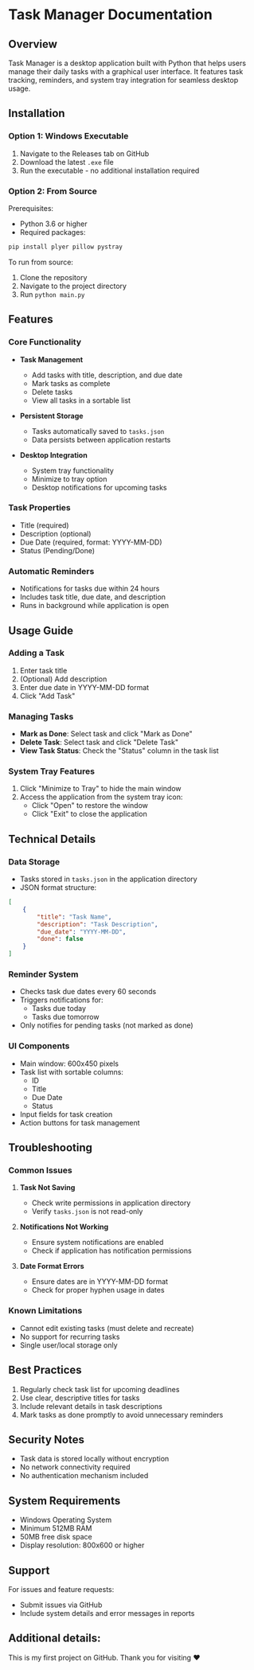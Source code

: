# Task Manager Documentation

## Overview

Task Manager is a desktop application built with Python that helps users manage their daily tasks with a graphical user interface. It features task tracking, reminders, and system tray integration for seamless desktop usage.

## Installation

### Option 1: Windows Executable

1. Navigate to the Releases tab on GitHub
2. Download the latest `.exe` file
3. Run the executable - no additional installation required

### Option 2: From Source

Prerequisites:
- Python 3.6 or higher
- Required packages:
```bash
pip install plyer pillow pystray
```

To run from source:
1. Clone the repository
2. Navigate to the project directory
3. Run `python main.py`

## Features

### Core Functionality

- **Task Management**
    - Add tasks with title, description, and due date
    - Mark tasks as complete
    - Delete tasks
    - View all tasks in a sortable list

- **Persistent Storage**
    - Tasks automatically saved to `tasks.json`
    - Data persists between application restarts

- **Desktop Integration**
    - System tray functionality
    - Minimize to tray option
    - Desktop notifications for upcoming tasks

### Task Properties

- Title (required)
- Description (optional)
- Due Date (required, format: YYYY-MM-DD)
- Status (Pending/Done)

### Automatic Reminders

- Notifications for tasks due within 24 hours
- Includes task title, due date, and description
- Runs in background while application is open

## Usage Guide

### Adding a Task

1. Enter task title
2. (Optional) Add description
3. Enter due date in YYYY-MM-DD format
4. Click "Add Task"

### Managing Tasks

- **Mark as Done**: Select task and click "Mark as Done"
- **Delete Task**: Select task and click "Delete Task"
- **View Task Status**: Check the "Status" column in the task list

### System Tray Features

1. Click "Minimize to Tray" to hide the main window
2. Access the application from the system tray icon:
    - Click "Open" to restore the window
    - Click "Exit" to close the application

## Technical Details

### Data Storage

- Tasks stored in `tasks.json` in the application directory
- JSON format structure:
```json
[
    {
        "title": "Task Name",
        "description": "Task Description",
        "due_date": "YYYY-MM-DD",
        "done": false
    }
]
```

### Reminder System

- Checks task due dates every 60 seconds
- Triggers notifications for:
    - Tasks due today
    - Tasks due tomorrow
- Only notifies for pending tasks (not marked as done)

### UI Components

- Main window: 600x450 pixels
- Task list with sortable columns:
    - ID
    - Title
    - Due Date
    - Status
- Input fields for task creation
- Action buttons for task management

## Troubleshooting

### Common Issues

1. **Task Not Saving**
    - Check write permissions in application directory
    - Verify `tasks.json` is not read-only

2. **Notifications Not Working**
    - Ensure system notifications are enabled
    - Check if application has notification permissions

3. **Date Format Errors**
    - Ensure dates are in YYYY-MM-DD format
    - Check for proper hyphen usage in dates

### Known Limitations

- Cannot edit existing tasks (must delete and recreate)
- No support for recurring tasks
- Single user/local storage only

## Best Practices

1. Regularly check task list for upcoming deadlines
2. Use clear, descriptive titles for tasks
3. Include relevant details in task descriptions
4. Mark tasks as done promptly to avoid unnecessary reminders

## Security Notes

- Task data is stored locally without encryption
- No network connectivity required
- No authentication mechanism included

## System Requirements

- Windows Operating System
- Minimum 512MB RAM
- 50MB free disk space
- Display resolution: 800x600 or higher

## Support

For issues and feature requests:
- Submit issues via GitHub
- Include system details and error messages in reports

## Additional details:

This is my first project on GitHub.
Thank you for visiting ❤️